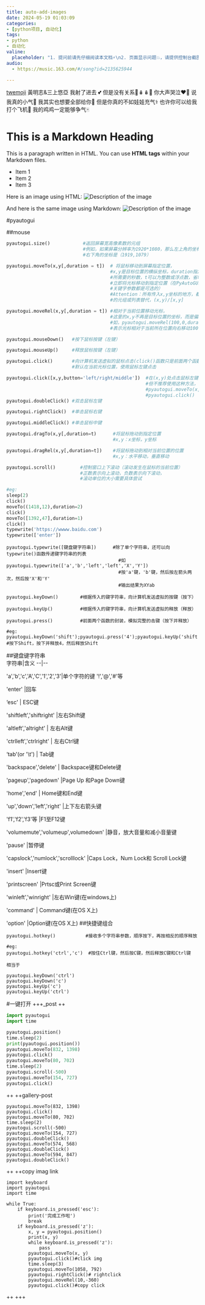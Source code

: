 ```yaml
---
title: auto-add-images
date: 2024-05-19 01:03:09
categories:
- [python项目, 自动化]
tags:
- python
- 自动化
valine:
  placeholder: "1. 提问前请先仔细阅读本文档⚡\n2. 页面显示问题💥，请提供控制台截图📸或者您的测试网址\n3. 其他任何报错💣，请提供详细描述和截图📸，祝食用愉快💪"
audio:
  - https://music.163.com/#/song?id=2135625944

---
```

[twemoji](https://twemoji-cheatsheet.vercel.app/)
黃明志&三上悠亞
我射了进去 💕
但是没有关系🫦🪆🪆🔞
你大声哭泣❤️‍🔥
说我真的小气🧇
我其实也想要全部给你🥵
但是你真的不如娃娃充气⚕️
也许你可以给我打个飞机🤣
我的鸡鸡一定能够争气🀄️

# This is a Markdown Heading

<p>This is a paragraph written in HTML. You can use <strong>HTML tags</strong> within your Markdown files.</p>

<ul>
  <li>Item 1</li>
  <li>Item 2</li>
  <li>Item 3</li>
</ul>

Here is an image using HTML:
<img src="path/to/image.jpg" alt="Description of the image">

And here is the same image using Markdown:
![Description of the image](path/to/image.jpg)


#pyautogui

##mouse

```python 鼠标当前位置
pyautogui.size()            #返回屏幕宽高像素数的元组
                            #例如，如果屏幕分辨率为1920*1080，那么左上角的坐标为（0,0）,
                            #右下角的坐标是（1919,1079）
```

```python 移动
pyautogui.moveTo(x,y[,duration = t])  # 将鼠标移动到屏幕指定位置，
                                      #x,y是目标位置的横纵坐标，duration指定鼠标光标移动到目标位置
                                      #所需要的秒数，t可以为整数或浮点数，省略duration参数表示
                                      #立即将光标移动到指定位置（在PyAutoGUI函数中，所有的duration
                                      #关键字参数都是可选的）
                                      #Attention：所有传入x,y坐标的地方，都可以用坐标x,y
                                      #的元组或列表替代，(x,y)/[x,y]

pyautogui.moveRel(x,y[,duration = t]) #相对于当前位置移动光标，
                                      #这里的x,y不再是目标位置的坐标，而是偏移量，
                                      #如，pyautogui.moveRel(100,0,duration=0.25)
                                      #表示光标相对于当前所在位置向右移动100个像素
```
```python 点击
pyautogui.mouseDown()   #按下鼠标按键（左键）

pyautogui.mouseUp()     #释放鼠标按键（左键）

pyautogui.click()       #向计算机发送虚拟的鼠标点击(click()函数只是前面两个函数调用的方便封装)
                        #默认在当前光标位置，使用鼠标左键点击

pyautogui.click([x,y,button='left/right/middle'])  #在(x,y)处点击鼠标左键、右键、中键
                                                   #但不推荐使用这种方法，下面这种方法效果更好
                                                   #pyautogui.moveTo(x,y,duration=t)
                                                   #pyautogui.click()
pyautogui.doubleClick() #双击鼠标左键

pyautogui.rightClick()  #单击鼠标右键

pyautogui.middleClick() #单击鼠标中键
```
```python 拖动
pyautogui.dragTo(x,y[,duration=t)      #将鼠标拖动到指定位置
                                       #x,y：x坐标，y坐标

pyautogui.dragRel(x,y[,duration=t])    #将鼠标拖动到相对当前位置的位置
                                       #x,y：水平移动，垂直移动
```
```python 滚动
pyautogui.scroll()         #控制窗口上下滚动（滚动发生在鼠标的当前位置）
                           #正数表示向上滚动，负数表示向下滚动，
                           #滚动单位的大小需要具体尝试

#eg:
sleep(2)
click()
moveTo((1418,12),duration=2)
click()
moveTo([1392,47],duration=1)
click()
typewrite('https://wwww.baidu.com')
typewrite(['enter'])
```
```输入字符串
pyautogui.typewrite([键盘键字符串])      #除了单个字符串，还可以向typewrite()函数传递键字符串的列表
                                         #如 pyautogui.typewrite(['a','b','left','left','X','Y'])
                                         #按'a'键，'b'键，然后按左箭头两次，然后按'X'和'Y'
                                         #输出结果为XYab

pyautogui.keyDown()        #根据传入的键字符串，向计算机发送虚拟的按键（按下）

pyautogui.keyUp()          #根据传入的键字符串，向计算机发送虚拟的释放（释放）

pyautogui.press()          #前面两个函数的封装，模拟完整的击键（按下并释放）

#eg:
pyautogui.keyDown('shift');pyautogui.press('4');pyautogui.keyUp('shift')
#按下Shift，按下并释放4，然后释放Shift
```
##键盘键字符串    
字符串|含义
--|--

'a','b','c','A','C','1','2','3'|单个字符的键
'!','@','#'等

'enter'                             |回车

‘esc'                             | ESC键

'shiftleft','shiftright'            |左右Shift键

'altleft','altright'               | 左右Alt键

'ctrlleft','ctrlright'             | 左右Ctrl键

‘tab'(or '\t')                    | Tab键

'backspace','delete'               | Backspace键和Delete键

'pageup','pagedown'                 |Page Up 和Page Down键

'home','end'                       | Home键和End键

'up','down','left','right'          |上下左右箭头键

'f1','f2','f3'等                    |F1至F12键

'volumemute','volumeup',volumedown' |静音，放大音量和减小音量键

'pause'                             |暂停键

'capslock','numlock','scrolllock'   |Caps Lock，Num Lock和 Scroll Lock键

'insert'                            |Insert键

'printscreen'                       |Prtsc或Print Screen键

'winleft','winright'                |左右Win键(在windows上)

'command'                          | Command键(在OS X上)

'option'                            |Option键(在OS X上)
##快捷键组合
```
pyautogui.hotkey()           #接收多个字符串参数，顺序按下，再按相反的顺序释放

#eg:
pyautogui.hotkey('ctrl','c')  #按住Ctrl键，然后按C键，然后释放C键和Ctrl键

相当于

pyautogui.keyDown('ctrl')
pyautogui.keyDown('c')
pyautogui.keyUp('c')
pyautogui.keyUp('ctrl')
```

#一键打开
+++_post
++
```python
import pyautogui
import time

pyautogui.position()
time.sleep(2)
print(pyautogui.position())
pyautogui.moveTo(832, 1398)
pyautogui.click()
pyautogui.moveTo(80, 702)
time.sleep(2)
pyautogui.scroll(-500)
pyautogui.moveTo(154, 727)
pyautogui.click()
```
++
++gallery-post
```
pyautogui.moveTo(832, 1398)
pyautogui.click()
pyautogui.moveTo(80, 702)
time.sleep(2)
pyautogui.scroll(-500)
pyautogui.moveTo(154, 727)
pyautogui.doubleClick()
pyautogui.moveTo(574, 568)
pyautogui.doubleClick()
pyautogui.moveTo(594, 847)
pyautogui.doubleClick()
```
++
++copy imag link
```
import keyboard
import pyautogui
import time

while True:
    if keyboard.is_pressed('esc'):
        print('完成工作啦')
        break
    if keyboard.is_pressed('z'):
        x, y = pyautogui.position()
        print(x, y)
        while keyboard.is_pressed('z'):
            pass
        pyautogui.moveTo(x, y)
        pyautogui.click()#click img
        time.sleep(3)
        pyautogui.moveTo(1058, 792)
        pyautogui.rightClick()# rightclick
        pyautogui.moveRel(10,-360)
        pyautogui.click()#copy click
```
++
+++




